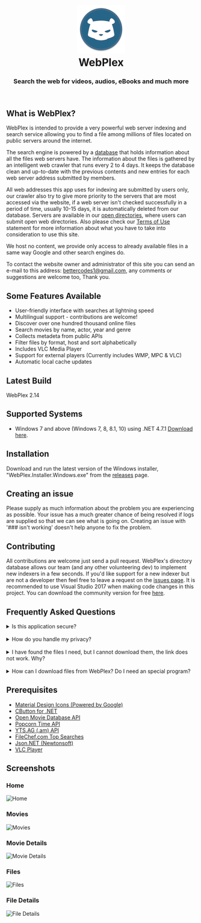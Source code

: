 <h1 align="center">
  <img src="/WebPlex/Resources/logo.png" height="128" width="128" alt="Logo" />
  <br />
  WebPlex
</h1>

<h3 align="center">Search the web for videos, audios, eBooks and much more </h3>
<div align="center">
</div>
<br />

## What is WebPlex?
WebPlex is intended to provide a very powerful web server indexing and search service allowing you to find a file among millions of files located on public servers around the internet. 

The search engine is powered by a [database](https://dl.dropbox.com/s/ucyeqfn96x7n9lh/open-files.json?dl=0) that holds information about all the files web servers have. The information about the files is gathered by an intelligent web crawler that runs every 2 to 4 days. It keeps the database clean and up-to-date with the previous contents and new entries for each web server address submitted by members. 

All web addresses this app uses for indexing are submitted by users only, our crawler also try to give more priority to the servers that are most accessed via the website, if a web server isn't checked successfully in a period of time, usually 10-15 days, it is automatically deleted from our database. Servers are available in our [open directories](https://github.com/invu/WebPlex/blob/master/api/open-directories.txt), where users can submit open web directories. Also please check our [Terms of Use](https://github.com/invu/WebPlex/blob/master/TERMSOFUSE.md) statement for more information about what you have to take into consideration to use this site.

We host no content, we provide only access to already available files in a same way Google and other search engines do.

To contact the website owner and administrator of this site you can send an e-mail to this address: bettercodes1@gmail.com, any comments or suggestions are welcome too, Thank you.

## Some Features Available
 * User-friendly interface with searches at lightning speed
 * Multilingual support - contributions are welcome!
 * Discover over one hundred thousand online files
 * Search movies by name, actor, year and genre
 * Collects metadeta from public APIs
 * Filter files by format, host and sort alphabetically
 * Includes VLC Media Player
 * Support for external players (Currently includes WMP, MPC & VLC)
 * Automatic local cache updates

## Latest Build
WebPlex 2.14

## Supported Systems
* Windows 7 and above (Windows 7, 8, 8.1, 10) using .NET 4.7.1 [Download here](https://www.microsoft.com/net/download/dotnet-framework-runtime/net471).

## Installation
Download and run the latest version of the Windows installer, "WebPlex.Installer.Windows.exe" from the [releases](https://github.com/invu/WebPlex/releases/latest) page.

## Creating an issue
Please supply as much information about the problem you are experiencing as possible. Your issue has a much greater chance of being resolved if logs are supplied so that we can see what is going on. Creating an issue with '### isn't working' doesn't help anyone to fix the problem.

## Contributing
All contributions are welcome just send a pull request. WebPlex's directory database allows our team (and any other volunteering dev) to implement new indexers in a few seconds. If you'd like support for a new indexer but are not a developer then feel free to leave a request on the [issues page](https://github.com/invu/webplex/issues). It is recommended to use Visual Studio 2017 when making code changes in this project. You can download the community version for free [here](https://www.visualstudio.com/downloads/).

## Frequently Asked Questions
<details>
<summary>Is this application secure?</summary>
<br>
Yes. All communications between our servers and your client is 100% secure.
</details>
<br>
<details>
<summary>How do you handle my privacy?</summary>
<br>
We don't use cookies, store sessions, userid's or IP addresses.
</details>
<br>
<details>
<summary>I have found the files I need, but I cannot download them, the link does not work. Why?</summary>
<br>
None of the file links you can find on this app is located on current server, so this can happen very frequently.
<br>
There could be several reasons for that:
<br>
* These files were recently removed from the server they were located, by the owner of the server or by someone else in the case of public servers.
* The server that contains the files has a limit of maximum number of concurrent users logged in, and the limit has been reached. You can try to download the files later when some users disconnect or better still you should use a download manager that keeps trying to download the file.
* The server where the files are is turned off or is not connected to the Internet at the moment.
* The owner of the server has put a restriction on downloading these files.
* Take a look at the age column on search results page, this represents the last time the indexer saw the file on the server, so the more recent, the more probable the file is available to download.
</details>
<br>
<details>
<summary>How can I download files from WebPlex? Do I need an special program?</summary>
<br>
You don't need a special program but it is very recommended. For example if you just click on the file link from your browser you can't see what is happening exactly between you and the web server (see previous question). So I would recommend to use a good web client that supports queuing or your favorite download manager, when you located the file you want to download just copy the shortcut by right clicking on the link and paste it on your web client or whatever, that its.</details>

## Prerequisites
- [Material Design Icons (Powered by Google)](https://materialdesignicons.com/)
- [CButton for .NET](https://www.codeproject.com/Articles/26622/Custom-Button-Control-with-Gradient-Colors-and-Ext)
- [Open Movie Database API](https://omdbapi.com)
- [Popcorn Time API](https://popcorntime.sh/)
- [YTS.AG (.am) API](https://yts.am/)
- [FileChef.com Top Searches](https://filechef.com/searches)
- [Json.NET (Newtonsoft)](https://newtonsoft.com/json)
- [VLC Player](https://videolan.org/vlc/)

## Screenshots
### Home
![Home](https://github.com/invu/WebPlex/blob/master/Screenshots/Home.png?raw=true)

### Movies
![Movies](https://github.com/invu/WebPlex/blob/master/Screenshots/Movies.png?raw=true)

### Movie Details
![Movie Details](https://github.com/invu/WebPlex/blob/master/Screenshots/Movie%20Details.png?raw=true)

### Files
![Files](https://github.com/invu/WebPlex/blob/master/Screenshots/Files.png?raw=true)

### File Details
![File Details](https://github.com/invu/WebPlex/blob/master/Screenshots/File%20Details.png?raw=true)
